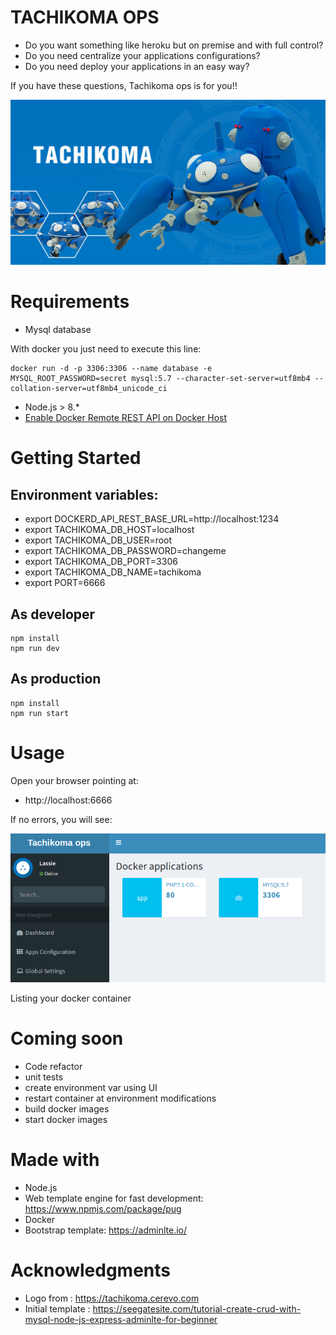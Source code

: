 # TACHIKOMA OPS

- Do you want something like heroku but on premise and with full control?
- Do you need centralize your applications configurations?
- Do you need deploy your applications in an easy way?

If you have these questions, Tachikoma ops is for you!!

![logo-tachikoma](logo-tachikoma.png)

# Requirements

- Mysql database

With docker you just need to execute this line:
```
docker run -d -p 3306:3306 --name database -e MYSQL_ROOT_PASSWORD=secret mysql:5.7 --character-set-server=utf8mb4 --collation-server=utf8mb4_unicode_ci
```

- Node.js > 8.*
- [Enable Docker Remote REST API on Docker Host](http://www.littlebigextra.com/how-to-enable-remote-rest-api-on-docker-host/)

# Getting Started

## Environment variables:

- export DOCKERD_API_REST_BASE_URL=http://localhost:1234
- export TACHIKOMA_DB_HOST=localhost
- export TACHIKOMA_DB_USER=root
- export TACHIKOMA_DB_PASSWORD=changeme
- export TACHIKOMA_DB_PORT=3306
- export TACHIKOMA_DB_NAME=tachikoma
- export PORT=6666

## As developer

```
npm install
npm run dev
```

## As production

```
npm install
npm run start
```

# Usage

Open your browser pointing at:

- http://localhost:6666

If no errors, you will see:

![home](home.png)

Listing your docker container

# Coming soon

- Code refactor
- unit tests
- create environment var using UI
- restart container at environment modifications
- build docker images
- start docker images

# Made with

- Node.js
- Web template engine for fast development: https://www.npmjs.com/package/pug
- Docker
- Bootstrap template: https://adminlte.io/

# Acknowledgments

- Logo from : https://tachikoma.cerevo.com
- Initial template : https://seegatesite.com/tutorial-create-crud-with-mysql-node-js-express-adminlte-for-beginner
